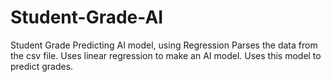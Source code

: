 # Student-Grade-AI
Student Grade Predicting AI model, using Regression
Parses the data from the csv file.
Uses linear regression to make an AI model.
Uses this model to predict grades.
